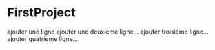 # FirstProject
ajouter une ligne
ajouter une deuxieme ligne...
ajouter troisieme ligne...
ajouter quatrieme ligne...

